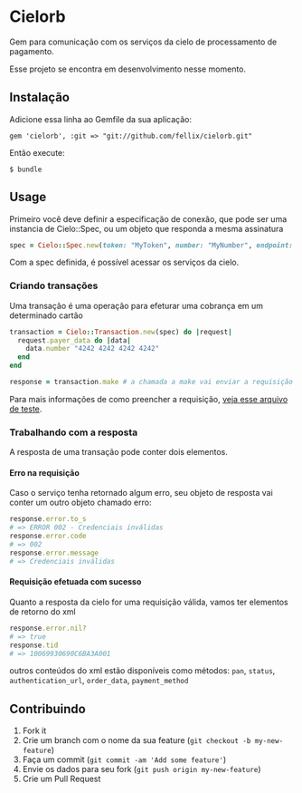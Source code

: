 # Cielorb

Gem para comunicação com os serviços da cielo de processamento de pagamento.

Esse projeto se encontra em desenvolvimento nesse momento.

## Instalação

Adicione essa linha ao Gemfile da sua aplicação:

    gem 'cielorb', :git => "git://github.com/fellix/cielorb.git"

Então execute:

    $ bundle

## Usage

Primeiro você deve definir a especificação de conexão, que pode ser uma instancia de Cielo::Spec,
ou um objeto que responda a mesma assinatura

```ruby
spec = Cielo::Spec.new(token: "MyToken", number: "MyNumber", endpoint: "URL do serviço a ser enviado os dados")
```

Com a spec definida, é possível acessar os serviços da cielo.

### Criando transações

Uma transação é uma operação para efeturar uma cobrança em um determinado cartão

```ruby
transaction = Cielo::Transaction.new(spec) do |request|
  request.payer_data do |data|
    data.number "4242 4242 4242 4242"
  end
end

response = transaction.make # a chamada a make vai enviar a requisição aos serviços da cielo.
```

Para mais informações de como preencher a requisição, [veja esse arquivo de teste](https://github.com/fellix/cielorb/blob/master/test/transaction_request_test.rb#L8-L37).

### Trabalhando com a resposta

A resposta de uma transação pode conter dois elementos.

#### Erro na requisição

Caso o serviço tenha retornado algum erro, seu objeto de resposta vai conter um outro objeto chamado erro:

```ruby
response.error.to_s
# => ERROR 002 - Credenciais inválidas
response.error.code
# => 002
response.error.message
# => Credenciais inválidas
```

#### Requisição efetuada com sucesso

Quanto a resposta da cielo for uma requisição válida, vamos ter elementos de retorno do xml

``` ruby
response.error.nil?
# => true
response.tid
# => 10069930690C6BA3A001
```

outros conteúdos do xml estão disponíveis como métodos: ```pan```, ```status```, ```authentication_url```, ```order_data```, ```payment_method```

## Contribuindo

1. Fork it
2. Crie um branch com o nome da sua feature (`git checkout -b my-new-feature`)
3. Faça um commit (`git commit -am 'Add some feature'`)
4. Envie os dados para seu fork (`git push origin my-new-feature`)
5. Crie um Pull Request
